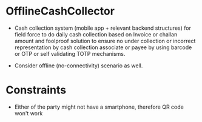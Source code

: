 # OfflineCashCollector
- Cash collection system (mobile app + relevant backend structures) 
for field force to do daily cash collection based on Invoice or 
challan amount and foolproof solution to ensure no under collection 
or incorrect representation by cash collection associate or payee 
by using barcode or OTP or self validating TOTP mechanisms. 

- Consider offline (no-connectivity) scenario as well.


# Constraints
- Either of the party might not have a smartphone, 
therefore QR code won't work
